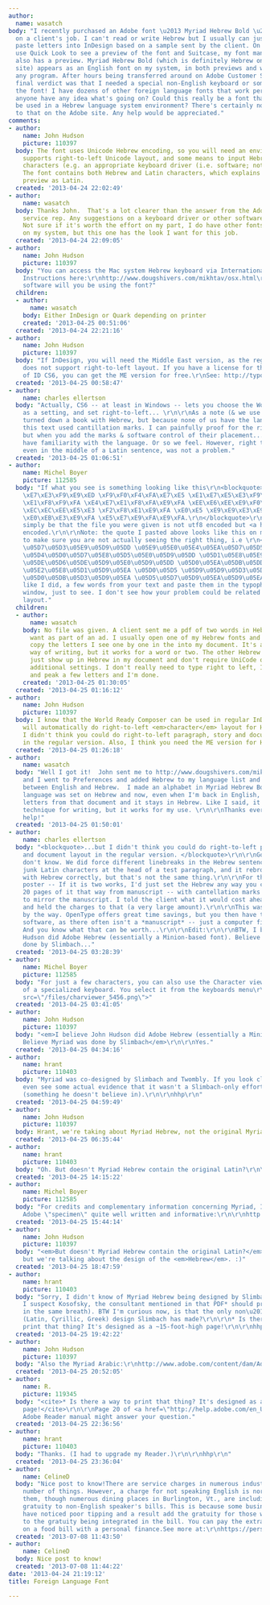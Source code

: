 ```yaml
---
author:
  name: wasatch
body: "I recently purchased an Adobe font \u2013 Myriad Hebrew Bold \u2013 to use
  on a client's job. I can't read or write Hebrew but I usually can just copy and
  paste letters into InDesign based on a sample sent by the client. On my Mac I can
  use Quick Look to see a preview of the font and Suitcase, my font management system,
  also has a preview. Myriad Hebrew Bold (which is definitely Hebrew on the Adobe
  site) appears as an English font on my system, in both previews and when used in
  any program. After hours being transferred around on Adobe Customer Service, the
  final verdict was that I needed a special non-English keyboard or something to use
  the font! I have dozens of other foreign language fonts that work perfectly. Does
  anyone have any idea what's going on? Could this really be a font that can only
  be used in a Hebrew language system environment? There's certainly no reference
  to that on the Adobe site. Any help would be appreciated."
comments:
- author:
    name: John Hudson
    picture: 110397
  body: The font uses Unicode Hebrew encoding, so you will need an environment that
    supports right-to-left Unicode layout, and some means to input Hebrew Unicode
    characters (e.g. an appropriate keyboard driver (i.e. software; not physical keyboard)).
    The font contains both Hebrew and Latin characters, which explains why it might
    preview as Latin.
  created: '2013-04-24 22:02:49'
- author:
    name: wasatch
  body: Thanks John.  That's a lot clearer than the answer from the Adobe customer
    service rep. Any suggestions on a keyboard driver or other software I might acquire?
    Not sure if it's worth the effort on my part, I do have other fonts that work
    on my system, but this one has the look I want for this job.
  created: '2013-04-24 22:09:05'
- author:
    name: John Hudson
    picture: 110397
  body: "You can access the Mac system Hebrew keyboard via International settings.
    Instructions here:\r\nhttp://www.dougshivers.com/mikhtav/osx.html\r\n\r\nIn what
    software will you be using the font?"
  children:
  - author:
      name: wasatch
    body: Either InDesign or Quark depending on printer
    created: '2013-04-25 00:51:06'
  created: '2013-04-24 22:21:16'
- author:
    name: John Hudson
    picture: 110397
  body: "If InDesign, you will need the Middle East version, as the regular version
    does not support right-to-left layout. If you have a license for the regular version
    of ID CS6, you can get the ME version for free.\r\nSee: http://typophile.com/node/94478"
  created: '2013-04-25 00:58:47'
- author:
    name: charles ellertson
  body: "Actually, CS6 -- at least in Windows -- lets you choose the World Composer
    as a setting, and set right-to-left... \r\n\r\nAs a note (& we use CS6) : We just
    turned down a book with Hebrew, but because none of us have the language, and
    this text used cantillation marks. I can painfully proof for the right characters,
    but when you add the marks & software control of their placement... better to
    have familiarity with the language. Or so we feel. However, right to left setting,
    even in the middle of a Latin sentence, was not a problem."
  created: '2013-04-25 01:06:51'
- author:
    name: Michel Boyer
    picture: 112585
  body: "If what you see is something looking like this\r\n<blockquote>\r\n\xE3\xF4\xE9\xED
    \xE7\xE3\xF9\xE9\xED \xF9\xF0\xF4\xFA\xE7\xE5 \xE1\xE7\xE5\xE3\xF9\xE9\xED \xE4\xE0\xE7\xF8\xE5\xF0\xE9\xED
    \xE1\xF8\xF9\xFA \xE4\xE7\xE1\xF8\xFA\xE9\xFA \xEE\xE6\xEE\xE9\xF0\xE9\xED \xE0\xFA\xEB\xED
    \xEC\xEC\xEE\xE5\xE3 \xF2\xF8\xE1\xE9\xFA \xE0\xE5 \xE9\xE9\xE3\xE9\xF9 \xEC\xF6\xE3
    \xE0\xEB\xE3\xE9\xFA \xE5\xE7\xE9\xFA\xE9\xFA.\r\n</blockquote>\r\nthe cause may
    simply be that the file you were given is not utf8 encoded but <a href=\"http://en.wikipedia.org/wiki/ISO-8859-8\">iso-8859-8</a>
    encoded.\r\n\r\nNote: the quote I pasted above looks like this on my screen\r\n\r\n[img:sites/default/files/old-images/whatIsee_5477.png]\r\n\r\n(just
    to make sure you are not actually seeing the right thing, i.e \r\n<blockquote>\u05D3\u05E4\u05D9\u05DD
    \u05D7\u05D3\u05E9\u05D9\u05DD \u05E9\u05E0\u05E4\u05EA\u05D7\u05D5 \u05D1\u05D7\u05D5\u05D3\u05E9\u05D9\u05DD
    \u05D4\u05D0\u05D7\u05E8\u05D5\u05E0\u05D9\u05DD \u05D1\u05E8\u05E9\u05EA \u05D4\u05D7\u05D1\u05E8\u05EA\u05D9\u05EA
    \u05DE\u05D6\u05DE\u05D9\u05E0\u05D9\u05DD \u05D0\u05EA\u05DB\u05DD \u05DC\u05DC\u05DE\u05D5\u05D3
    \u05E2\u05E8\u05D1\u05D9\u05EA \u05D0\u05D5 \u05D9\u05D9\u05D3\u05D9\u05E9 \u05DC\u05E6\u05D3
    \u05D0\u05DB\u05D3\u05D9\u05EA \u05D5\u05D7\u05D9\u05EA\u05D9\u05EA \r\n</blockquote>\r\n\r\nCopy,
    like I did, a few words from your text and paste them in the typophile comment
    window, just to see. I don't see how your problem could be related to a keyboard
    layout."
  children:
  - author:
      name: wasatch
    body: No file was given. A client sent me a pdf of two words in Hebrew that they
      want as part of an ad. I usually open one of my Hebrew fonts and then visually
      copy the letters I see one by one in the into my document. It's an illiterates
      way of writing, but it works for a word or two. The other Hebrew fonts I use
      just show up in Hebrew in my document and don't require UniCode or any other
      additional settings. I don't really need to type right to left, I just hunt
      and peak a few letters and I'm done.
    created: '2013-04-25 01:30:05'
  created: '2013-04-25 01:16:12'
- author:
    name: John Hudson
    picture: 110397
  body: I know that the World Ready Composer can be used in regular InDesign, which
    will automatically do right-to-left <em>character</em> layout for Hebrew, but
    I didn't think you could do right-to-left paragraph, story and document layout
    in the regular version. Also, I think you need the ME version for Hebrew hyphenation.
  created: '2013-04-25 01:26:18'
- author:
    name: wasatch
  body: "Well I got it!  John sent me to http://www.dougshivers.com/mikhtav/osx.html
    and I went to Preferences and added Hebrew to my language list and can now toggle
    between English and Hebrew.  I made an alphabet in Myriad Hebrew Bold while my
    language was set on Hebrew and now, even when I'm back in English, I can copy
    letters from that document and it stays in Hebrew. Like I said, it's an illiterates
    technique for writing, but it works for my use. \r\n\r\nThanks everyone for your
    help!"
  created: '2013-04-25 01:50:01'
- author:
    name: charles ellertson
  body: "<blockquote>...but I didn't think you could do right-to-left paragraph, story
    and document layout in the regular version. </blockquote>\r\n\r\nGood point, I
    don't know. We did force different linebreaks in the Hebrew sentences by adding
    junk Latin characters at the head of a test paragraph, and it rebroke the lines
    with Hebrew correctly, but that's not the same thing.\r\n\r\nFor the original
    poster -- If it is two works, I'd just set the Hebrew any way you can. I've set
    20 pages of it that way from manuscript -- with cantellation marks put in by hand
    to mirror the manuscript. I told the client what it would cost ahead of time,
    and held the charges to that (a very large amount).\r\n\r\nThis was before OpenType,
    by the way. OpenType offers great time savings, but you then have to trust the
    software, as there often isn't a *manuscript* -- just a computer file in MS Word.
    And you know what that can be worth...\r\n\r\nEdit:\r\n\r\nBTW, I believe John
    Hudson did Adobe Hebrew (essentially a Minion-based font). Believe Myriad was
    done by Slimbach..."
  created: '2013-04-25 03:28:39'
- author:
    name: Michel Boyer
    picture: 112585
  body: "For just a few characters, you can also use the Character viewer instead
    of a specialized keyboard. You select it from the keyboards menu\r\n\r\n<code>&nbsp;&nbsp;&nbsp;&nbsp;</code><img
    src=\"/files/charviewer_5456.png\">"
  created: '2013-04-25 03:41:05'
- author:
    name: John Hudson
    picture: 110397
  body: "<em>I believe John Hudson did Adobe Hebrew (essentially a Minion-based font).
    Believe Myriad was done by Slimbach</em>\r\n\r\nYes."
  created: '2013-04-25 04:34:16'
- author:
    name: hrant
    picture: 110403
  body: "Myriad was co-designed by Slimbach and Twombly. If you look closely you can
    even see some actual evidence that it wasn't a Slimbach-only effort: it has trapping
    (something he doesn't believe in).\r\n\r\nhhp\r\n"
  created: '2013-04-25 04:59:49'
- author:
    name: John Hudson
    picture: 110397
  body: Hrant, we're taking about Myriad Hebrew, not the original Myriad.
  created: '2013-04-25 06:35:44'
- author:
    name: hrant
    picture: 110403
  body: "Oh. But doesn't Myriad Hebrew contain the original Latin?\r\n\r\nhhp\r\n"
  created: '2013-04-25 14:15:22'
- author:
    name: Michel Boyer
    picture: 112585
  body: "For credits and complementary information concerning Myriad, I find this
    Adobe \"specimen\" quite well written and informative:\r\n\r\nhttp://www.adobe.com/content/dam/Adobe/en/products/type/pdfs/Myriad-Hebrew-Online-Specimen.pdf\r\n\r\n"
  created: '2013-04-25 15:44:14'
- author:
    name: John Hudson
    picture: 110397
  body: "<em>But doesn't Myriad Hebrew contain the original Latin?</em>\r\n\r\nYes,
    but we're talking about the design of the <em>Hebrew</em>. :)"
  created: '2013-04-25 18:47:59'
- author:
    name: hrant
    picture: 110403
  body: "Sorry, I didn't know of Myriad Hebrew being designed by Slimbach (although
    I suspect Kosofsky, the consultant mentioned in that PDF* should probably be credited
    in the same breath). BTW I'm curious now, is that the only non\u2013Big-Three
    (Latin, Cyrillic, Greek) design Slimbach has made?\r\n\r\n* Is there a way to
    print that thing? It's designed as a ~15-foot-high page!\r\n\r\nhhp\r\n"
  created: '2013-04-25 19:42:22'
- author:
    name: John Hudson
    picture: 110397
  body: "Also the Myriad Arabic:\r\nhttp://www.adobe.com/content/dam/Adobe/en/products/type/pdfs/Myriad-Arabic-Online-Specimen.pdf"
  created: '2013-04-25 20:52:05'
- author:
    name: R.
    picture: 119345
  body: "<cite>* Is there a way to print that thing? It's designed as a ~15-foot-high
    page!</cite>\r\n\r\nPage 20 of <a href=\"http://help.adobe.com/en_US/reader/using/reader_X_help.pdf\">this</a>
    Adobe Reader manual might answer your question."
  created: '2013-04-25 22:36:56'
- author:
    name: hrant
    picture: 110403
  body: "Thanks. (I had to upgrade my Reader.)\r\n\r\nhhp\r\n"
  created: '2013-04-25 23:36:04'
- author:
    name: CelineD
  body: "Nice post to know!There are service charges in numerous industries for a
    number of things. However, a charge for not speaking English is normally not among
    them, though numerous dining places in Burlington, Vt., are including a language
    gratuity to non-English speaker's bills. This is because some businesses there
    have noticed poor tipping and a result add the gratuity for those who are used
    to the gratuity being integrated in the bill. You can pay the extra tip expense
    on a food bill with a personal finance.See more at:\r\nhttps://personalmoneynetwork.com/installment-loans/\r\n"
  created: '2013-07-08 11:43:50'
- author:
    name: CelineD
  body: Nice post to know!
  created: '2013-07-08 11:44:22'
date: '2013-04-24 21:19:12'
title: Foreign Language Font

---
```

